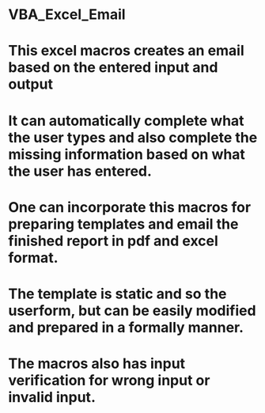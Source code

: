 # VBA_Excel_Email

# This excel macros creates an email based on the entered input and output
# It can automatically complete what the user types and also complete the missing information based on what the user has entered.

# One can incorporate this macros for preparing templates and email the finished report in pdf and excel format.

# The template is static and so the userform, but can be easily modified and prepared in a formally manner.

# The macros also has input verification for wrong input or invalid input.

